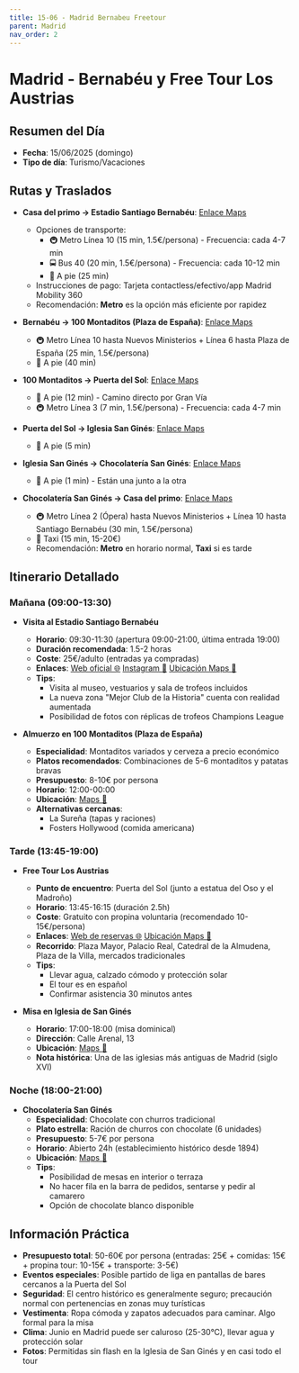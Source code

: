 ```yaml
---
title: 15-06 - Madrid Bernabeu Freetour
parent: Madrid
nav_order: 2
---
```


# Madrid - Bernabéu y Free Tour Los Austrias

## Resumen del Día
* **Fecha**: 15/06/2025 (domingo)
* **Tipo de día**: Turismo/Vacaciones

## Rutas y Traslados
* **Casa del primo → Estadio Santiago Bernabéu**: [Enlace Maps](https://www.google.com/maps/dir/?api=1&origin=Miguel+Solas+4,+Madrid&destination=Santiago+Bernabeu+Stadium,+Madrid&travelmode=transit)
  * Opciones de transporte: 
    * 🚇 Metro Línea 10 (15 min, 1.5€/persona) - Frecuencia: cada 4-7 min
    * 🚍 Bus 40 (20 min, 1.5€/persona) - Frecuencia: cada 10-12 min
    * 🚶 A pie (25 min)
  * Instrucciones de pago: Tarjeta contactless/efectivo/app Madrid Mobility 360
  * Recomendación: **Metro** es la opción más eficiente por rapidez

* **Bernabéu → 100 Montaditos (Plaza de España)**: [Enlace Maps](https://www.google.com/maps/dir/?api=1&origin=Santiago+Bernabeu+Stadium,+Madrid&destination=100+Montaditos+Plaza+Espana,+Madrid&travelmode=transit)
  * 🚇 Metro Línea 10 hasta Nuevos Ministerios + Línea 6 hasta Plaza de España (25 min, 1.5€/persona)
  * 🚶 A pie (40 min)

* **100 Montaditos → Puerta del Sol**: [Enlace Maps](https://www.google.com/maps/dir/?api=1&origin=100+Montaditos+Plaza+Espana,+Madrid&destination=Puerta+del+Sol,+Madrid&travelmode=walking)
  * 🚶 A pie (12 min) - Camino directo por Gran Vía
  * 🚇 Metro Línea 3 (7 min, 1.5€/persona) - Frecuencia: cada 4-7 min

* **Puerta del Sol → Iglesia San Ginés**: [Enlace Maps](https://www.google.com/maps/dir/?api=1&origin=Puerta+del+Sol,+Madrid&destination=Iglesia+de+San+Gines,+Madrid&travelmode=walking)
  * 🚶 A pie (5 min)

* **Iglesia San Ginés → Chocolatería San Ginés**: [Enlace Maps](https://www.google.com/maps/dir/?api=1&origin=Iglesia+de+San+Gines,+Madrid&destination=Chocolateria+San+Gines,+Madrid&travelmode=walking)
  * 🚶 A pie (1 min) - Están una junto a la otra

* **Chocolatería San Ginés → Casa del primo**: [Enlace Maps](https://www.google.com/maps/dir/?api=1&origin=Chocolateria+San+Gines,+Madrid&destination=Miguel+Solas+4,+Madrid&travelmode=transit)
  * 🚇 Metro Línea 2 (Ópera) hasta Nuevos Ministerios + Línea 10 hasta Santiago Bernabéu (30 min, 1.5€/persona)
  * 🚕 Taxi (15 min, 15-20€)
  * Recomendación: **Metro** en horario normal, **Taxi** si es tarde

## Itinerario Detallado
### Mañana (09:00-13:30)
* **Visita al Estadio Santiago Bernabéu**
  * **Horario**: 09:30-11:30 (apertura 09:00-21:00, última entrada 19:00)
  * **Duración recomendada**: 1.5-2 horas
  * **Coste**: 25€/adulto (entradas ya compradas)
  * **Enlaces**: [Web oficial 🌐](https://www.realmadrid.com/en/santiago-bernabeu-stadium) [Instagram 📸](https://www.instagram.com/realmadrid/) [Ubicación Maps 📍](https://www.google.com/maps/dir/?api=1&destination=Santiago+Bernabeu+Stadium,+Madrid&travelmode=transit)
  * **Tips**: 
    * Visita al museo, vestuarios y sala de trofeos incluidos
    * La nueva zona "Mejor Club de la Historia" cuenta con realidad aumentada
    * Posibilidad de fotos con réplicas de trofeos Champions League

* **Almuerzo en 100 Montaditos (Plaza de España)**
  * **Especialidad**: Montaditos variados y cerveza a precio económico
  * **Platos recomendados**: Combinaciones de 5-6 montaditos y patatas bravas
  * **Presupuesto**: 8-10€ por persona
  * **Horario**: 12:00-00:00
  * **Ubicación**: [Maps 📍](https://www.google.com/maps/dir/?api=1&destination=100+Montaditos+Plaza+Espana,+Madrid&travelmode=transit)
  * **Alternativas cercanas**: 
    * La Sureña (tapas y raciones)
    * Fosters Hollywood (comida americana)

### Tarde (13:45-19:00)
* **Free Tour Los Austrias**
  * **Punto de encuentro**: Puerta del Sol (junto a estatua del Oso y el Madroño)
  * **Horario**: 13:45-16:15 (duración 2.5h)
  * **Coste**: Gratuito con propina voluntaria (recomendado 10-15€/persona)
  * **Enlaces**: [Web de reservas 🌐](https://madridfreetour.com/) [Ubicación Maps 📍](https://www.google.com/maps/dir/?api=1&destination=Puerta+del+Sol,+Madrid&travelmode=transit)
  * **Recorrido**: Plaza Mayor, Palacio Real, Catedral de la Almudena, Plaza de la Villa, mercados tradicionales
  * **Tips**: 
    * Llevar agua, calzado cómodo y protección solar
    * El tour es en español
    * Confirmar asistencia 30 minutos antes

* **Misa en Iglesia de San Ginés**
  * **Horario**: 17:00-18:00 (misa dominical)
  * **Dirección**: Calle Arenal, 13
  * **Ubicación**: [Maps 📍](https://www.google.com/maps/dir/?api=1&destination=Iglesia+de+San+Gines,+Madrid&travelmode=walking)
  * **Nota histórica**: Una de las iglesias más antiguas de Madrid (siglo XVI)

### Noche (18:00-21:00)
* **Chocolatería San Ginés**
  * **Especialidad**: Chocolate con churros tradicional
  * **Plato estrella**: Ración de churros con chocolate (6 unidades)
  * **Presupuesto**: 5-7€ por persona
  * **Horario**: Abierto 24h (establecimiento histórico desde 1894)
  * **Ubicación**: [Maps 📍](https://www.google.com/maps/dir/?api=1&destination=Chocolateria+San+Gines,+Madrid&travelmode=walking)
  * **Tips**: 
    * Posibilidad de mesas en interior o terraza
    * No hacer fila en la barra de pedidos, sentarse y pedir al camarero
    * Opción de chocolate blanco disponible

## Información Práctica
* **Presupuesto total**: 50-60€ por persona (entradas: 25€ + comidas: 15€ + propina tour: 10-15€ + transporte: 3-5€)
* **Eventos especiales**: Posible partido de liga en pantallas de bares cercanos a la Puerta del Sol
* **Seguridad**: El centro histórico es generalmente seguro; precaución normal con pertenencias en zonas muy turísticas
* **Vestimenta**: Ropa cómoda y zapatos adecuados para caminar. Algo formal para la misa
* **Clima**: Junio en Madrid puede ser caluroso (25-30°C), llevar agua y protección solar
* **Fotos**: Permitidas sin flash en la Iglesia de San Ginés y en casi todo el tour




